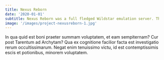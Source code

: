 ```yaml
---
title: Nexus Reborn
date: '2020-01-01'
subtitle: Nexus Reborn was a full fledged Wildstar emulation server. The project was abandoned in favor of supporting the NexusForever project.
image: '/images/project-nexusreborn-1.jpg'
---
```


In qua quid est boni praeter summam voluptatem, et eam sempiternam? Cur post Tarentum ad Archytam? Qua ex cognitione facilior facta est investigatio rerum occultissimarum. Negat enim tenuissimo victu, id est contemptissimis escis et potionibus, minorem voluptatem.
